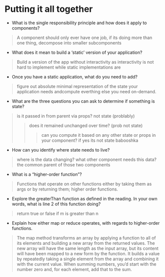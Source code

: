 # Putting it all together

- What is the single responsibility principle and how does it apply to components?

>A component should only ever have one job, if its doing more than one thing, decompose into smaller subcomponents

- What does it mean to build a ‘static’ version of your application?

>Build a version of the app without interactivity as interactivity is not hard to implement while static implementations are

- Once you have a static application, what do you need to add?

>figure out absolute minimal representation of the state your application needs andcompute everthing else you need on-demand. 

- What are the three questions you can ask to determine if something is state?

>is it passed in from parent via props? not state (problably)
> > does it remained unchanged over time? (prob not state)
> > > can you compute it based on any other state or props in your component? if yes its not state babooshka

- How can you identify where state needs to live?

>where is the data changing? what other component needs this data? the common parent of those two components

- What is a “higher-order function”?

>Functions that operate on other functions either by taking them as args or by returning them; higher order functions.

- Explore the greaterThan function as defined in the reading. In your own words, what is line 2 of this function doing?

>return true or false if m is greater than n

- Explain how either map or reduce operates, with regards to higher-order functions.

>The map method transforms an array by applying a function to all of its elements and building a new array from the returned values. The new array will have the same length as the input array, but its content will have been mapped to a new form by the function.
>It builds a value by repeatedly taking a single element from the array and combining it with the current value. When summing numbers, you’d start with the number zero and, for each element, add that to the sum.
